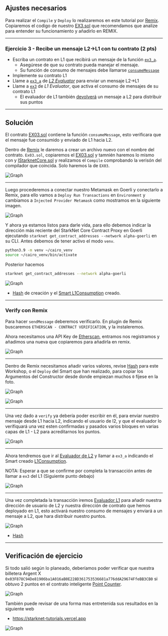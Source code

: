 ## Ajustes necesarios

Para realizar el `Compile` y `Deploy` lo realizaremos en este tutorial por [Remix](https://remix.ethereum.org/). Copiaremos el codigo de nuestro [EX3.sol](https://github.com/Nadai2010/Nadai-Starknet-Edu-Bridge-L2-L1/blob/master/contracts/Soluci%C3%B3n/L1/contracts/EX3.sol) que recomendamos que analize para entender su funcionamiento y añadirlo en REMIX.

---

### Ejercicio 3 - Recibe un mensaje L2→L1 con tu contrato (2 pts)

- Escriba un contrato en L1 que recibirá un mensaje de la función [`ex3_a`](https://github.com/Nadai2010/Nadai-Starknet-Edu-Bridge-L2-L1/blob/master/contracts/Evaluator.cairo#L231).
  - Asegúrese de que su contrato pueda manejar el mensaje.
  - Su función de consumo de mensajes debe llamarse [`consumeMessage`](https://github.com/Nadai2010/Nadai-Starknet-Edu-Bridge-L2-L1/blob/master/contracts/L1/Evaluator.sol#L51)
- Implemente su contrato L1
- Llame a [`ex3_a`](https://github.com/Nadai2010/Nadai-Starknet-Edu-Bridge-L2-L1/blob/master/contracts/Evaluator.cairo#L221) de [*L2 Evaluator*](https://goerli.voyager.online/contract/0x595bfeb84a5f95de3471fc66929710e92c12cce2b652cd91a6fef4c5c09cd99) para enviar un mensaje L2→L1
- Llame a [`ex3`](https://github.com/Nadai2010/Nadai-Starknet-Edu-Bridge-L2-L1/blob/master/contracts/L1/Evaluator.sol#L32) de *L1 Evaluator*, que activa el consumo de mensajes de su contrato L1
  - El evaluador de L1 también [devolverá](https://github.com/Nadai2010/Nadai-Starknet-Edu-Bridge-L2-L1/blob/master/contracts/L1/Evaluator.sol#L57) un mensaje a L2 para distribuir sus puntos

---

## Solución

El contrato [EX03.sol](https://github.com/Nadai2010/Nadai-Starknet-Edu-Bridge-L2-L1/blob/master/contracts/Soluci%C3%B3n/L1/contracts/EX3.sol) contiene la función `consumeMessage`, esto verificara que el mensaje fue consumido y enviado de L1 hacia L2.

Dentro de [Remix](https://remix.ethereum.org/) le daremos a crear un archivo nuevo con el nombre del contrato. `Ex03.sol`, copiaremos el [EX03.sol](https://github.com/Nadai2010/Nadai-Starknet-Edu-Bridge-L2-L1/blob/master/contracts/Soluci%C3%B3n/L1/contracts/EX3.sol) y tamnién haremos lo mismo con y [IStarknetCore.sol](https://github.com/Nadai2010/Nadai-Starknet-Edu-Bridge-L2-L1/blob/master/contracts/Soluci%C3%B3n/L1/contracts/IStarknetCore.sol) y realizamos el `Compile` comprobando la verisón del compilador que coincida. Solo haremos la de `EX03`.

![Graph](/contracts/Imagenes/compileex03.png)

---
 
Luego procederemos a conectar nuestro Metamask en Goerli y conectarlo a Remix, para ello vamos a `Deploy Run Transactions` en `Environment` y cambiamos a `Injected Provider Metamask` como mostramos en la siguiente imagen.

![Graph](/contracts/Imagenes/deployeex03.png)

Y ahora ya estamos listos para darle vida, para ello debemos indicar la dirección más reciente del StarkNet Core Contract Proxy en Goerli ejecutando `starknet get_contract_addresses --network alpha-goerli` en su CLI. Antes debemos de tener activo el modo `venv`.

```bash
python3.9 -m venv ~/cairo_venv
source ~/cairo_venv/bin/activate
```

Posterior hacemos 

```bash
starknet get_contract_addresses --network alpha-goerli
```

![Graph](/contracts/Imagenes/contractrex02.png)

* [Hash](https://goerli.etherscan.io/tx/0xc294cde21d6cf78af7830a324840dddc70c8720972c0905ab59e9602f95acb77) de creación y el [Smart L1Consumption](https://goerli.etherscan.io/address/0x9b4ad17fca7a12aede0ccf0e7ec215232557770f) creado.

--- 

### Verify con Remix

Para hacer `sendMessage` deberemos verificarlo. En plugin de Remix buscaremos `ETHERSCAN - CONTRACT VERIFICATION`, y la instaleremos.

Ahora necesitamos una API Key de [Etherscan](https://etherscan.io/myapikey), entramos nos registramos y añadimos una nueva que copiaremos para añadirla en remix.

![Graph](/contracts/Imagenes/apiex02.png)

---
 
Dentro de Remix necesitamos añadir varios valores, revise [Hash](https://goerli.etherscan.io/tx/0xc294cde21d6cf78af7830a324840dddc70c8720972c0905ab59e9602f95acb77) para este Workshop, o el `Deploy` del Smart que han realizado, para copiar los Argumentos del Constructor desde donde empiezan muchos `0` fíjese en la foto.

![Graph](/contracts/Imagenes/verifyex03.png)

![Graph](/contracts/Imagenes/verify2ex03.png)

---

Una vez dado a `verify` ya debería poder escribir en él, para enviar nuestro mensaje desde L1 hacia L2, indicando el usuario de l2, y que el evaluador lo verifiquará una vez esten confirmadas y pasados varios bloques en varias capas de L1 - L2 para acreditarnos los puntos.

![Graph](/contracts/Imagenes/verify2ex02.png)

---

Ahora tendremos que ir al [Evaluador de L2](https://goerli.voyager.online/contract/0x595bfeb84a5f95de3471fc66929710e92c12cce2b652cd91a6fef4c5c09cd99) y llamar a `ex3_a` indicando el Smart creado [L1Consumption](https://goerli.etherscan.io/address/0x9b4ad17fca7a12aede0ccf0e7ec215232557770f).

NOTA: Esperar a que se confirme por completa la transacción antes de llamar a `ex3` del L1 (Siguiente punto debajo)

![Graph](/contracts/Imagenes/ex3a.png)

---

Una vez completada la transacción iremos [Evaluador L1](https://goerli.etherscan.io/address/0x8055d587A447AE186d1589F7AAaF90CaCCc30179#writeContract) para añadir nuestra dirección de usuario de L2 y nuestra dirección de contrato que hemos deployado en L1, esto activará nuestro consumo de mensajes y enviará a un mensaje a L2, que hara distribuir nuestro puntos.

![Graph](/contracts/Imagenes/ex3a.png)

* [Hash](https://goerli.etherscan.io/tx/0xb6bdd40fa17e0d73b2e8f74e742c7f67a1a23872a784a071d31a3eb2ff5836a5#eventlog)

----

## Verificación de ejercicio

Si todo salió según lo planeado, deberíamos poder verificar que nuestra billetera Argent X `0x03F878C94De81906ba1A016aB0E228D361753536681a776ddA29674FfeBB3CB0` si obtuvo 2 puntos en el contrato inteligente [Point Counter](https://goerli.voyager.online/contract/0x38ec18163a6923a96870f3d2b948a140df89d30120afdf90270b02c609f8a88).

![Graph](/contracts/Imagenes/balanceofex03.png)

También puede revisar de una forma mas entretenida sus resultados en la siguiente web 

* https://starknet-tutorials.vercel.app

![Graph](/contracts/Imagenes/puntosex03.png)



